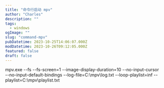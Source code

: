 ```yaml
---
title: "命令行启动 mpv"
author: "Charles"
description: ""
tags:
  - windows
ogImage: ""
slug: "command-mpv"
pubDatetime: 2023-10-25T14:06:07.000Z
modDatetime: 2023-10-26T09:12:05.000Z
featured: false
draft: false
---
```


mpv.exe --fs --fs-screen=1 --image-display-duration=10 --no-input-cursor --no-input-default-bindings --log-file=C:\\mpv\\log.txt --loop-playlist=inf --playlist=C:\\mpv\\playlist.txt
